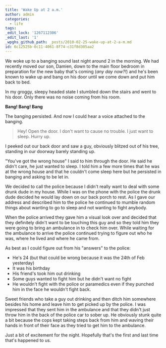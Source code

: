 ```yaml
---
title: 'Wake Up at 2 a.m.'
author: admin
categories:
  - life
tags: 
_edit_lock: '1267112306'
_edit_last: '1'
_wpghs_github_path: _posts/2010-02-25-wake-up-at-2-a-m.md
id: 6c12525b-0c11-4061-8f74-c31f8d305aa2
---
```

<p>We woke up to a banging sound last night around 2 in the morning.  We had recently moved our son, Damien, down to the main floor bedroom in preparation for the new baby that's coming (<em>any day now?!</em>) and he's been known to wake up and bang on his door until we come down and put him back to bed.</p>
<p>In my groggy, sleepy headed state I stumbled down the stairs and went to his door.  Only there was no noise coming from his room.</p>
<p><strong>Bang!  Bang!  Bang</strong></p>
<p>The banging persisted.  And now I could hear a voice attached to the banging.</p>
<blockquote><p>Hey!  Open the door.  I don't want to cause no trouble.  I just want to sleep.  Hurry up.</p></blockquote>
<p>I peeked out our back door and saw a guy, obviously blitzed out of his tree, standing in our doorway barely standing up.</p>
<p>"You've got the wrong house" I said to him through the door.  He said he didn't care, he just wanted to sleep.  I told him a few more times that he was at the wrong house and that he couldn't come sleep here but he persisted in banging and asking to be let in.</p>
<p>We decided to call the police because I didn't really want to deal with some drunk dude in my house.  While I was on the phone with the police the drunk dude decided he would lay down on our back porch to rest.  As I gave our address and described him to the police he continued to mumble random things about wanting to go to sleep and not wanting to fight anybody.</p>
<p>When the police arrived they gave him a visual look over and decided that they definitely didn't want to be touching this guy and so they told him they were going to bring an ambulance in to check him over.  While waiting for the ambulance to arrive the police continued trying to figure out who he was, where he lived and where he came from.</p>
<p>As best as I could figure out from his "answers" to the police:</p>
<ul>
<li>He's 24 (but that could be wrong because it was the 24th of Feb yesterday)</li>
<li>It was his birthday</li>
<li>His friend's took him out drinking</li>
<li>Some guys wanted to fight him but he didn't want no fight</li>
<li>He wouldn't fight with the police or paramedics even if they punched him in the face he wouldn't fight back.</li>
</ul>
<p>Sweet friends who take a guy out drinking and then ditch him somewhere besides his home and leave him to get picked up by the police.  I was impressed that they sent him in the ambulance and that they didn't just throw him in the back of the police car to sober up.  He obviously stunk quite a bit because the cops kept taking steps back from him and waving their hands in front of their face as they tried to get him to the ambulance.</p>
<p>Just a bit of excitement for the night.  Hopefully that's the first and last time that's happened to us.</p>
